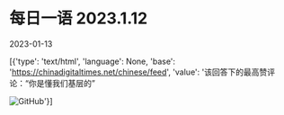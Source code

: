 # 每日一语 2023.1.12

2023-01-13

[{'type': 'text/html', 'language': None, 'base': 'https://chinadigitaltimes.net/chinese/feed', 'value': '该回答下的最高赞评论：“你是懂我们基层的”

![GitHub](https://chinadigitaltimes.net/chinese/files/2023/01/1.12.jpg)'}]